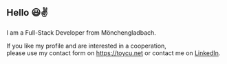 ## Hello 😃✌️
I am a Full-Stack Developer from Mönchengladbach.

If you like my profile and are interested in a cooperation,<br />
please use my contact form on <https://toycu.net> or contact me on [LinkedIn](https://www.linkedin.com/in/toycu/).
